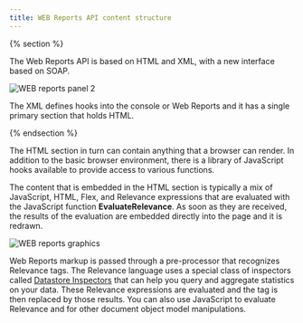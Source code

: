 ```yaml
---
title: WEB Reports API content structure
---
```


{% section %}

The Web Reports API is based on HTML and XML, with a new interface based on
SOAP. 

![WEB reports panel 2](/static/img/web_reports_2.png)

The XML defines hooks into the console or Web Reports and it has a single primary section that holds HTML. 

{% endsection %}

The HTML section in turn can contain anything that a browser can render. 
In addition to the basic browser environment, there is a library of JavaScript 
hooks available to provide access to various functions.

The content that is embedded in the HTML section is typically a mix of JavaScript,
HTML, Flex, and Relevance expressions that are evaluated with the JavaScript
function **EvaluateRelevance**. As soon as they are received, the results of the
evaluation are embedded directly into the page and it is redrawn.

![WEB reports graphics](/static/img/webreports_graphic.png)

Web Reports markup is passed through a pre-processor that recognizes Relevance
tags. The Relevance language uses a special class of inspectors called [Datastore Inspectors](../../relevance/guide/session/datastoreinspectors.html) 
that can help you query and aggregate statistics on your data. These
Relevance expressions are evaluated and the tag is then replaced by those results.
You can also use JavaScript to evaluate Relevance and for other document object
model manipulations.

